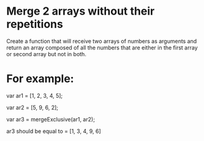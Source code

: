 # Merge 2 arrays without their repetitions

Create a function that will receive two arrays of numbers as arguments and return an array
 composed of all the numbers that are either in the first array or second array but not in both.
 
 
# For example:


var ar1 = [1, 2, 3, 4, 5];

var ar2 = [5, 9, 6, 2];


var ar3 = mergeExclusive(ar1, ar2);

ar3 should be equal to = [1, 3, 4, 9, 6]
